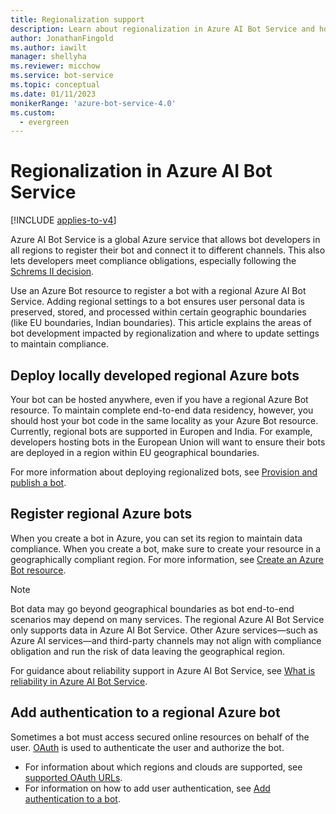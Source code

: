 ```yaml
---
title: Regionalization support
description: Learn about regionalization in Azure AI Bot Service and how to meet your data compliance requirements.
author: JonathanFingold
ms.author: iawilt
manager: shellyha
ms.reviewer: micchow
ms.service: bot-service
ms.topic: conceptual
ms.date: 01/11/2023
monikerRange: 'azure-bot-service-4.0'
ms.custom:
  - evergreen
---
```


# Regionalization in Azure AI Bot Service

[!INCLUDE [applies-to-v4](../includes/applies-to-v4-current.md)]

Azure AI Bot Service is a global Azure service that allows bot developers in all regions to register their bot and connect it to different channels. This also lets developers meet compliance obligations, especially following the [Schrems II decision](https://blogs.microsoft.com/eupolicy/2021/05/06/eu-data-boundary/).

Use an Azure Bot resource to register a bot with a regional Azure AI Bot Service. Adding regional settings to a bot ensures user personal data is preserved, stored, and processed within certain geographic boundaries (like EU boundaries, Indian boundaries). This article explains the areas of bot development impacted by regionalization and where to update settings to maintain compliance.

## Deploy locally developed regional Azure bots

Your bot can be hosted anywhere, even if you have a regional Azure Bot resource. To maintain complete end-to-end data residency, however, you should host your bot code in the same locality as your Azure Bot resource. Currently, regional bots are supported in Europen and India. For example, developers hosting bots in the European Union will want to ensure their bots are deployed in a region within EU geographical boundaries.

For more information about deploying regionalized bots, see [Provision and publish a bot](../provision-and-publish-a-bot.md).

## Register regional Azure bots

When you create a bot in Azure, you can set its region to maintain data compliance. When you create a bot, make sure to create your resource in a geographically compliant region. For more information, see [Create an Azure Bot resource](abs-quickstart.md#create-the-resource).

>[!NOTE]
> Bot data may go beyond geographical boundaries as bot end-to-end scenarios may depend on many services.
> The regional Azure AI Bot Service only supports data in Azure AI Bot Service. Other Azure services&mdash;such as Azure AI services&mdash;and third-party channels may not align with compliance obligation and run the risk of data leaving the geographical region.  

For guidance about reliability support in Azure AI Bot Service, see [What is reliability in Azure AI Bot Service](/azure/reliability/reliability-bot).

## Add authentication to a regional Azure bot

Sometimes a bot must access secured online resources on behalf of the user. [OAuth](bot-builder-concept-authentication.md) is used to authenticate the user and authorize the bot.

- For information about which regions and clouds are supported, see [supported OAuth URLs](../ref-oauth-redirect-urls.md).
- For information on how to add user authentication, see [Add authentication to a bot](bot-builder-authentication.md).
